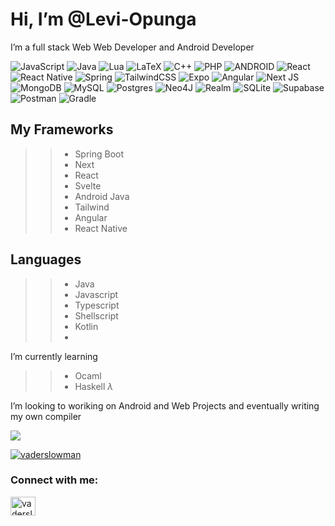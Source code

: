 # Hi, I’m @Levi-Opunga
 I’m a full stack Web Web Developer and Android Developer
 
 ![JavaScript](https://img.shields.io/badge/javascript-%23323330.svg?style=flat&logo=javascript&logoColor=%23F7DF1E) ![Java](https://img.shields.io/badge/java-%23ED8B00.svg?style=flat&logo=java&logoColor=white) ![Lua](https://img.shields.io/badge/lua-%232C2D72.svg?style=flat&logo=lua&logoColor=white) ![LaTeX](https://img.shields.io/badge/latex-%23008080.svg?style=flat&logo=latex&logoColor=white) ![C++](https://img.shields.io/badge/c++-%2300599C.svg?style=flat&logo=c%2B%2B&logoColor=white) ![PHP](https://img.shields.io/badge/php-%23777BB4.svg?style=flat&logo=php&logoColor=white) ![ANDROID](https://img.shields.io/badge/android-%2320232a.svg?style=flat&logo=android&logoColor=%a4c639) ![React](https://img.shields.io/badge/react-%2320232a.svg?style=flat&logo=react&logoColor=%2361DAFB) ![React Native](https://img.shields.io/badge/react_native-%2320232a.svg?style=flat&logo=react&logoColor=%2361DAFB) ![Spring](https://img.shields.io/badge/spring-%236DB33F.svg?style=flat&logo=spring&logoColor=white) ![TailwindCSS](https://img.shields.io/badge/tailwindcss-%2338B2AC.svg?style=flat&logo=tailwind-css&logoColor=white) ![Expo](https://img.shields.io/badge/expo-1C1E24?style=flat&logo=expo&logoColor=#D04A37) ![Angular](https://img.shields.io/badge/angular-%23DD0031.svg?style=flat&logo=angular&logoColor=white) ![Next JS](https://img.shields.io/badge/Next-black?style=flat&logo=next.js&logoColor=white) ![MongoDB](https://img.shields.io/badge/MongoDB-%234ea94b.svg?style=flat&logo=mongodb&logoColor=white) ![MySQL](https://img.shields.io/badge/mysql-%2300f.svg?style=flat&logo=mysql&logoColor=white) ![Postgres](https://img.shields.io/badge/postgres-%23316192.svg?style=flat&logo=postgresql&logoColor=white) 	![Neo4J](https://img.shields.io/badge/Neo4j-008CC1?style=flat&logo=neo4j&logoColor=white) ![Realm](https://img.shields.io/badge/Realm-39477F?style=flat&logo=realm&logoColor=white) ![SQLite](https://img.shields.io/badge/sqlite-%2307405e.svg?style=flat&logo=sqlite&logoColor=white) 	![Supabase](https://img.shields.io/badge/Supabase-3ECF8E?style=flat&logo=supabase&logoColor=white) ![Postman](https://img.shields.io/badge/Postman-FF6C37?style=flat&logo=postman&logoColor=white) ![Gradle](https://img.shields.io/badge/Gradle-02303A.svg?style=flat&logo=Gradle&logoColor=white)

## My Frameworks
>> - Spring Boot
>> - Next
>> - React
>> - Svelte
>> - Android Java
>> - Tailwind 
>> - Angular
>> - React Native
>> 
## Languages
>> - Java
>> - Javascript
>> - Typescript
>> - Shellscript
>> - Kotlin
>> -
I’m currently learning 
>> - Ocaml
>> - Haskell $\lambda$

I’m looking to woriking on Android and Web Projects and eventually writing my own compiler

![](https://github-readme-stats.vercel.app/api/top-langs/?username=levi-opunga&theme=onedark&hide_border=true&include_all_commits=true&count_private=false&layout=compact)


<p align="left"> <a href="https://twitter.com/vaderslowman" target="blank"><img src="https://img.shields.io/twitter/follow/vaderslowman?logo=twitter&style=for-the-badge" alt="vaderslowman" /></a> </p>

<h3 align="left">Connect with me:</h3>
<p align="left">
<a href="https://twitter.com/vaderslowman" target="blank"><img align="center" src="https://raw.githubusercontent.com/rahuldkjain/github-profile-readme-generator/master/src/images/icons/Social/twitter.svg" alt="vaderslowman" height="30" width="40" /></a>
</p>
